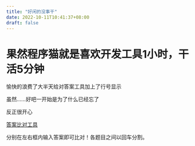 ```yaml
---
title: "好闲的没事干"
date: 2022-10-11T10:41:37+08:00
draft: false
---
```


# 果然程序猫就是喜欢开发工具1小时，干活5分钟

愉快的浪费了大半天给对答案工具加上了行号显示

虽然……好吧一开始是为了什么已经忘了

反正很开心

[答案比对工具](/ans-check/)

分别在左右框内输入答案即可比对！各题目之间以回车分割。
